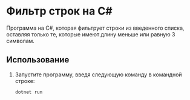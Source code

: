 # Фильтр строк на C#

Программа на C#, которая фильтрует строки из введенного списка, оставляя только те, которые имеют длину меньше или равную 3 символам.

## Использование

1. Запустите программу, введя следующую команду в командной строке:

    ```
    dotnet run
    ```

